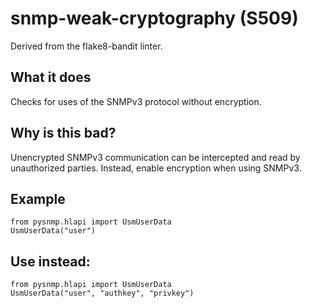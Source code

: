 # snmp-weak-cryptography (S509)
Derived from the flake8-bandit linter.
## What it does
Checks for uses of the SNMPv3 protocol without encryption.
## Why is this bad?
Unencrypted SNMPv3 communication can be intercepted and read by
unauthorized parties. Instead, enable encryption when using SNMPv3.
## Example
```
from pysnmp.hlapi import UsmUserData
UsmUserData("user")
```
## Use instead:
```
from pysnmp.hlapi import UsmUserData
UsmUserData("user", "authkey", "privkey")
```